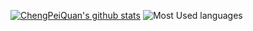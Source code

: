 [![ChengPeiQuan's github stats](https://github-readme-stats.vercel.app/api?username=chengpeiquan&theme=graywhite&show_icons=true&include_all_commits=true&count_private=true&hide_title=true&layout=compact)](https://github.com/anuraghazra/github-readme-stats) ![Most Used languages](https://github-stats.liuli.lol/api/top-langs/?username=chengpeiquan&theme=graywhite&layout=compact)

<!--
### Hi there 👋

**chengpeiquan/chengpeiquan** is a ✨ _special_ ✨ repository because its `README.md` (this file) appears on your GitHub profile.

Here are some ideas to get you started:

- 🔭 I’m currently working on ...
- 🌱 I’m currently learning ...
- 👯 I’m looking to collaborate on ...
- 🤔 I’m looking for help with ...
- 💬 Ask me about ...
- 📫 How to reach me: ...
- 😄 Pronouns: ...
- ⚡ Fun fact: ...

参考文档：
https://github.com/anuraghazra/github-readme-stats/blob/master/docs/readme_cn.md
-->
